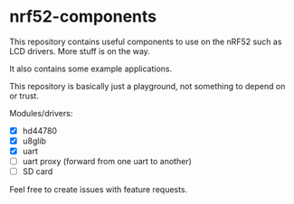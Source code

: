 # nrf52-components

This repository contains useful components to use on the nRF52 such as LCD drivers. More stuff is on the way.

It also contains some example applications.

This repository is basically just a playground, not something to depend on or trust.

Modules/drivers:
- [x] hd44780
- [x] u8glib
- [x] uart
- [ ] uart proxy (forward from one uart to another)
- [ ] SD card

Feel free to create issues with feature requests.


